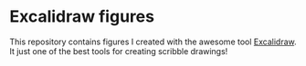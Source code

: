 # Excalidraw figures
This repository contains figures I created with the awesome tool [Excalidraw](https://excalidraw.com/). It just one of the best tools for creating scribble drawings!
